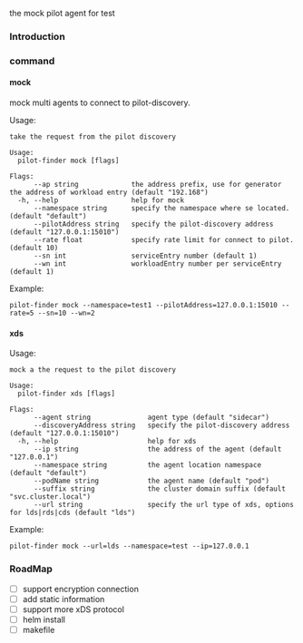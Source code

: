 the mock pilot agent for test 

### Introduction


### command

#### mock

mock multi agents to connect to pilot-discovery.

Usage:
```shell
take the request from the pilot discovery

Usage:
  pilot-finder mock [flags]

Flags:
      --ap string             the address prefix, use for generator the address of workload entry (default "192.168")
  -h, --help                  help for mock
      --namespace string      specify the namespace where se located. (default "default")
      --pilotAddress string   specify the pilot-discovery address (default "127.0.0.1:15010")
      --rate float            specify rate limit for connect to pilot. (default 10)
      --sn int                serviceEntry number (default 1)
      --wn int                workloadEntry number per serviceEntry (default 1)
```

Example:
```shell
pilot-finder mock --namespace=test1 --pilotAddress=127.0.0.1:15010 --rate=5 --sn=10 --wn=2
```

#### xds

Usage:
```shell
mock a the request to the pilot discovery

Usage:
  pilot-finder xds [flags]

Flags:
      --agent string              agent type (default "sidecar")
      --discoveryAddress string   specify the pilot-discovery address (default "127.0.0.1:15010")
  -h, --help                      help for xds
      --ip string                 the address of the agent (default "127.0.0.1")
      --namespace string          the agent location namespace (default "default")
      --podName string            the agent name (default "pod")
      --suffix string             the cluster domain suffix (default "svc.cluster.local")
      --url string                specify the url type of xds, options for lds|rds|cds (default "lds")

```
Example:
```shell
pilot-finder mock --url=lds --namespace=test --ip=127.0.0.1

```

### RoadMap

- [ ] support encryption connection 
- [ ] add static information 
- [ ] support more xDS protocol
- [ ] helm install
- [ ] makefile
